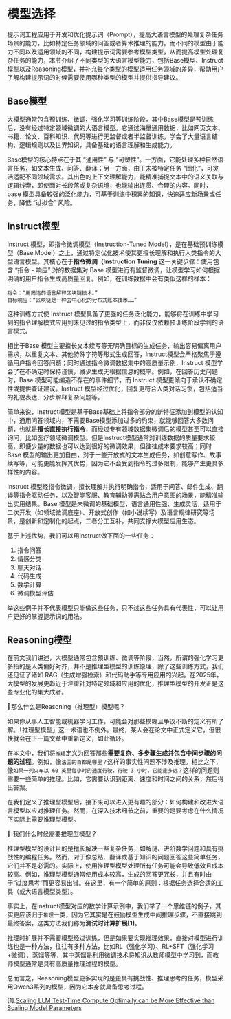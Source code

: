 # 模型选择

提示词工程应用于开发和优化提示词（Prompt），提高大语言模型的处理复杂任务场景的能力，比如特定任务领域的问答或者算术推理的能力。而不同的模型由于能力不同以及适用领域的不同，构建提示词需要参考模型类型，从而提高模型处理复杂任务的能力，本节介绍了不同类型的大语言模型能力，包括Base模型、Instruct模型以及Reasoning模型，并补充每个类型的模型适用任务领域的差异，帮助用户了解构建提示词的时候需要使用哪种类型的模型并提供指导建议。


## Base模型

大模型通常包含预训练、微调、强化学习等训练阶段，其中Base模型是预训练后，没有经过特定领域微调的大语言模型。它通过海量通用数据，比如网页文本、书籍、论文、百科知识、代码等进行无监督或者半监督训练，学会了大量语言结构、逻辑规则以及世界知识，具备基础的语言理解和生成能力。

Base模型的核心特点在于其 “通用性” 与 “可塑性”。一方面，它能处理多种自然语言任务，如文本生成、问答、翻译；另一方面，由于未被特定任务 “固化”，可灵活适配不同领域需求。其出色的上下文理解能力，能精准捕捉文本中的语义关联与逻辑线索，即使面对长段落或复杂语境，也能输出连贯、合理的内容。同时，base 模型具备较强的泛化能力，可基于训练中积累的知识，快速适应新场景或任务，降低 “过拟合” 风险。

## Instruct模型

Instruct 模型，即指令微调模型（Instruction-Tuned Model），是在基础预训练模型（Base Model）之上，通过特定优化技术使其更擅长理解和执行人类指令的大型语言模型。其核心在于**指令微调（Instruction Tuning** 这一关键步骤：使用包含 “指令 - 响应” 对的数据集对 Base 模型进行有监督微调，让模型学习如何根据明确的用户指令生成高质量回复。例如，在训练数据中会有类似这样的样本：

```Plain
指令：“用简洁的语言解释区块链技术。”
目标响应：“区块链是一种去中心化的分布式账本技术……”
```

这种训练方式使 Instruct 模型具备了更强的任务泛化能力，能够将在训练中学习到的指令理解模式应用到未见过的指令类型上，而非仅仅依赖预训练阶段学到的语言模式。

相比于Base 模型主要擅长文本续写等无明确目标的生成任务，输出容易偏离用户需求，以重复文本、其他特殊字符等形式生成回答，Instruct模型会严格聚焦于遵循用户指令回答问题；同时通过指令微调数据集中的高质量示例，Instruct 模型学会了在不确定时保持谨慎，减少生成无根据信息的概率。例如，在回答历史问题时，Base 模型可能编造不存在的事件细节，而 Instruct 模型更倾向于承认不确定性或提供查证建议。Instruct 模型经过优化，回复更符合人类对话习惯，包括适当的礼貌表达、分步解释复杂问题等。

简单来说，Instruct模型是基于Base基础上将指令部分的新特征添加到模型的认知中，通用问答领域内，不需要Base模型添加过多的约束，就能够回答大多数问题，也就是**擅长直接执行指令**，而经过专有领域数据集微调后的模型甚至可以直接询问，比如医疗领域微调模型。但是Instruct模型通常对训练数据的质量要求较高，即便少量的数据也可以达到很好的微调效果，但往往成本要求较高；同时Base 模型的输出更加自由，对于一些开放式的文本生成任务，如创意写作、故事续写等，可能更能发挥其优势，因为它不会受到指令的过多限制，能够产生更具多样性的内容。

Instruct 模型经指令微调，擅长理解并执行明确指令，适用于问答、邮件生成、翻译等指令驱动任务，以及智能客服、教育辅助等需贴合用户意图的场景，能精准输出实用结果。Base 模型是未微调的基础模型，语言通用性强、生成灵活，适用于二次开发（如领域微调底座）、开放式创作（如小说续写）及语言规律研究等场景，是创新和定制化的起点，二者分工互补，共同支撑大模型应用生态。

基于上述优势，我们可以用Instruct做下面的一些任务：

1. 指令问答
2. 情感分类
3. 聊天对话
4. 代码生成
5. 数学计算
6. 微调模型评估

举这些例子并不代表模型只能做这些任务，只不过这些任务具有代表性，可以让用户更好的掌握提示词的用法。


## Reasoning模型

在前文我们讲述，大模型通常包含预训练、微调等阶段，当然，所谓的强化学习更多指的是人类偏好对齐，并不是推理型模型的训练原理，除了这些训练方式，我们还见证了诸如 RAG（生成增强检索）和代码助手等专用应用的兴起。在2025年，大模型的发展更趋近于注重针对特定领域和应用的优化，推理型模型的开发正是这些专业化的集大成者。

🤔那么什么是Reasoning（推理型）模型呢？

如果你从事人工智能或机器学习工作，可能会对那些模糊且争议不断的定义有所了解。「推理型模型」这一术语也不例外。最终，某人会在论文中正式定义它，但很快就会在下一篇文章中重新定义，如此循环。

在本文中，我们将`推理`定义为回答那些**需要复杂、多步骤生成并包含中间步骤的问题的过程**。例如，像`法国的首都是哪里？`这样的事实性问题不涉及推理。相比之下，像`如果一列火车以 60 英里每小时的速度行驶，行驶 3 小时，它能走多远？`这样的问题则需要一些简单的推理。比如，它需要认识到距离、速度和时间之间的关系，然后得出答案。

在我们定义了推理型模型后，接下来可以进入更有趣的部分：如何构建和改进大语言模型以应对推理任务。然而，在深入技术细节之前，重要的是要考虑在什么情况下实际上需要推理型模型。

🧐 我们什么时候需要推理型模型？

推理型模型的设计目的是擅长解决一些复杂任务，如解谜、进阶数学问题和具有挑战性的编程任务。然而，对于像总结、翻译或基于知识的问题回答这些简单任务，它们并不是必需的。实际上，使用推理型模型处理所有任务可能会导致低效且成本较高。例如，推理型模型通常使用成本较高，生成的回答更冗长，并且有时由于“过度思考”而更容易出错。在这里，有一个简单的原则：根据任务选择合适的工具（或大语言模型类型）。

事实上，在Instruct模型对应的数学计算示例中，我们举了一个思维链的例子，其实更应该归于`推理`一类，因为它其实是在鼓励模型生成中间推理步骤，不直接跳到最终答案，这类方法我们称为**测试时计算扩展[1]**。

推理时扩展并不需要模型经过训练，但是如果要实现推理效果，直接对模型进行训练也是一种方法，往往有多种方法，比如RL（强化学习）、RL+SFT（强化学习+微调）、蒸馏等等，其中蒸馏是利用微调技术将知识从教师模型中学习到，而教师模型通常是具有高质量推理过程的模型。

总而言之，Reasoning模型更多实现的是更具有挑战性、推理思考的任务，模型采用Qwen3系列的模型，因为它本身就具备思考过程。

[1].[Scaling LLM Test-Time Compute Optimally can be More Effective than Scaling Model Parameters](https://arxiv.org/abs/2408.03314)